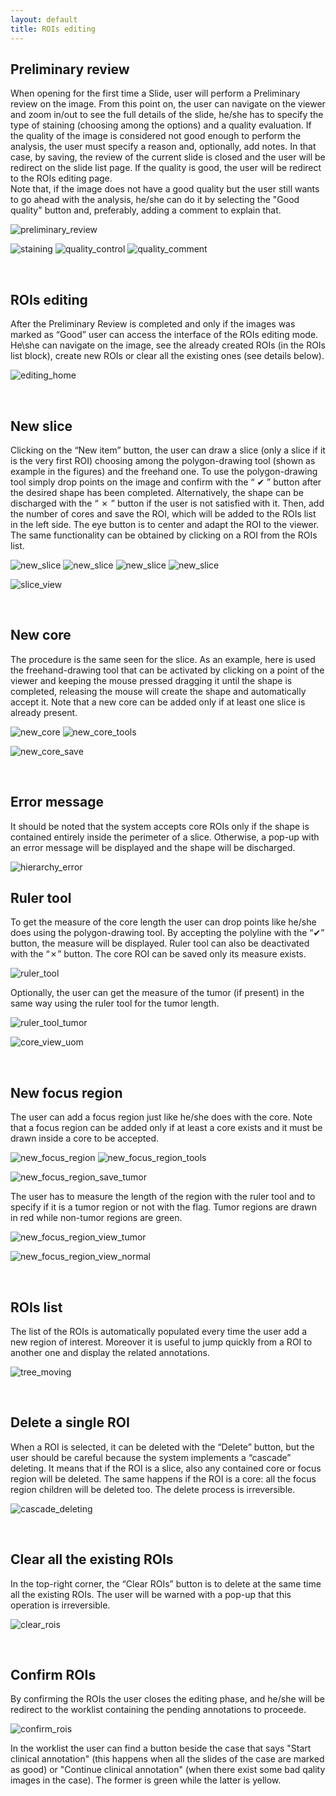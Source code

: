 ```yaml
---
layout: default
title: ROIs editing
---
```


## Preliminary review
When opening for the first time a Slide, user will perform a Preliminary review on the image. From this point on, the user can navigate on the viewer and zoom in/out to see the full details of the slide, he/she has to specify the type of staining (choosing among the options) and a quality evaluation. If the quality of the image is considered not good enough to perform the analysis, the user must specify a reason and, optionally, add notes. In that case, by saving, the review of the current slide is closed and the user will be redirect on the slide list page. If the quality is good, the user will be redirect to the ROIs editing page.  
Note that, if the image does not have a good quality but the user still wants to go ahead with the analysis, he/she can do it by selecting the "Good quality" button and, preferably, adding a comment to explain that.

![preliminary_review](./img/5.preliminary_review.png)


![staining](./img/6.staining.png)
![quality_control](./img/7.quality_control.png)
![quality_comment](./img/7.2.comment.png)

&nbsp;

## ROIs editing

After the Preliminary Review is completed and only if the images was marked as “Good” user can access the interface of the ROIs editing mode. He\she can navigate on the image, see the already created ROIs (in the ROIs list block), create new ROIs or clear all the existing ones (see details below).

![editing_home](./img/8.editing_home.png)

&nbsp;

## New slice
Clicking on the “New item” button, the user can draw a slice (only a slice if it is the very first ROI) choosing among the polygon-drawing tool (shown as example in the figures) and the freehand one. To use the polygon-drawing tool simply drop points on the image and confirm with the “ ✔ ” button after the desired shape has been completed. Alternatively, the shape can be discharged with the “ ✗ ” button if the user is not satisfied with it. Then, add the number of cores and save the ROI, which will be added to the ROIs list in the left side. The eye button is to center and adapt the ROI to the viewer. The same functionality can be obtained by clicking on a ROI from the ROIs list.

![new_slice](./img/9.new_slice.png)
![new_slice](./img/10.new_slice_tools.png)
![new_slice](./img/11.new_slice_accept.png)
![new_slice](./img/12.new_slice_save.png)


![slice_view](./img/13.slice_view.png)

&nbsp;

## New core
The procedure is the same seen for the slice. As an example, here is used the freehand-drawing tool that can be activated by clicking on a point of the viewer and keeping the mouse pressed dragging it until the shape is completed, releasing the mouse will create the shape and automatically accept it. Note that a new core can be added only if at least one slice is already present.

![new_core](./img/14.new_core.png)
![new_core_tools](./img/15.new_core_tools.png)

![new_core_save](./img/16.new_core_save.png)

&nbsp;

## Error message
It should be noted that the system accepts core ROIs only if the shape is contained entirely inside the perimeter of a slice. Otherwise, a pop-up with an error message will be displayed and the shape will be discharged.

![hierarchy_error](./img/17.hierarchy_error.png)

## Ruler tool
To get the measure of the core length the user can drop points like he/she does using the polygon-drawing tool. By accepting the polyline with the “✔” button, the measure will be displayed. Ruler tool can also be deactivated with the “✗” button. The core ROI can be saved only its measure
exists.

![ruler_tool](./img/18.ruler_tool.png)

Optionally, the user can get the measure of the tumor (if present) in the same way using the ruler tool for the tumor length.

![ruler_tool_tumor](./img/18.2.ruler_tool_tumor.png)

![core_view_uom](./img/18.4.core_view_uom.png)

&nbsp;

## New focus region
The user can add a focus region just like he/she does with the core. Note that a focus region can be added only if at least a core exists and it must be drawn inside a core to be accepted.

![new_focus_region](./img/19.new_focus_region.png)
![new_focus_region_tools](./img/20.new_focus_region_tools.png)

![new_focus_region_save_tumor](./img/21.new_focus_region_save_tumor.png) 	

The user has to measure the length of the region with the ruler tool and to specify if it is a tumor region or not with the flag. Tumor regions are drawn in red while non-tumor regions are green.

![new_focus_region_view_tumor](./img/22.new_focus_region_view_tumor.png)

![new_focus_region_view_normal](./img/24.new_focus_region_view_normal.png)

&nbsp;

## ROIs list
The list of the ROIs is automatically populated every time the user add a new region of interest. Moreover it is useful to jump quickly from a ROI to another one and display the related annotations.

![tree_moving](./img/23.tree_moving.png)

&nbsp;

## Delete a single ROI
When a ROI is selected, it can be deleted with the “Delete” button, but the user should be careful because the system implements a “cascade” deleting. It means that if the ROI is a slice, also any contained core or focus region will be deleted. The same happens if the ROI is a core: all the focus region children will be deleted too. The delete process is irreversible.

![cascade_deleting](./img/25.cascade_deleting.png)

&nbsp;

## Clear all the existing ROIs
In the top-right corner, the “Clear ROIs” button is to delete at the same time all the existing ROIs. The user will be warned with a pop-up that this operation is irreversible.  


![clear_rois](./img/26.clear_rois.png) 

&nbsp;

## Confirm ROIs

By confirming the ROIs the user closes the editing phase, and he/she will be redirect to the worklist containing the pending annotations to proceede.

![confirm_rois](./img/28.confirm_rois.png)

In the worklist the user can find a button beside the case that says "Start clinical annotation" (this happens when all the slides of the case are marked as good) or "Continue clinical annotation" (when there exist some bad qality images in the case). The former is green while the latter is yellow.

&nbsp;

